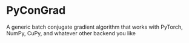 # PyConGrad
A generic batch conjugate gradient algorithm that works with PyTorch, NumPy, CuPy, and whatever other backend you like
